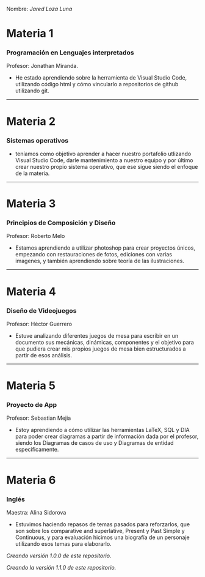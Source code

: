 Nombre: _Jared Loza Luna_

# Materia 1
### Programación en Lenguajes interpretados
Profesor: Jonathan Miranda.
- He estado aprendiendo sobre la herramienta de Visual Studio Code, utilizando código html y cómo vincularlo a repositorios de github utilizando git.
---
# Materia 2
### Sistemas operativos
- teníamos como objetivo aprender a hacer nuestro portafolio utlizando Visual Studio Code, darle mantenimiento a nuestro equipo y por último crear nuestro propio sistema operativo, que ese sigue siendo el enfoque de la materia.
---
# Materia 3
### Principios de Composición y Diseño
Profesor: Roberto Melo
- Estamos aprendiendo a utilizar photoshop para crear proyectos únicos, empezando con restauraciones de fotos, ediciones con varias imagenes, y también aprendiendo sobre teoría de las ilustraciones.
---
# Materia 4
### Diseño de Videojuegos
Profesor: Héctor Guerrero
- Estuve analizando diferentes juegos de mesa para escribir en un documento sus mecánicas, dinámicas, componentes y el objetivo para que pudiera crear mis propios juegos de mesa bien estructurados a partir de esos análisis.
---
# Materia 5
### Proyecto de App
Profesor: Sebastian Mejia
- Estoy aprendiendo a cómo utilizar las herramientas LaTeX, SQL y DIA para poder crear diagramas a partir de información dada por el profesor, siendo los Diagramas de casos de uso y Diagramas de entidad específicamente.
---
# Materia 6
### Inglés
Maestra: Alina Sidorova
- Estuvimos haciendo repasos de temas pasados para reforzarlos, que son sobre los comparative and superlative, Present y Past Simple y Continuous, y para evaluación hicimos una biografía de un personaje utilizando esos temas para elaborarlo.

_Creando versión 1.0.0 de este repositorio._

_Creando la versión 1.1.0 de este repositorio._